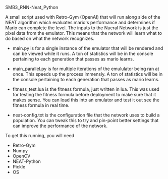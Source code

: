 SMB3_RNN-Neat_Python

A small script used with Retro-Gym (OpenAI) that will run along side of the NEAT algorithm which evaluates mario's performance and determines if Mario can complete the level. The inputs to the Nueral Network is just the pixel data from the emulator. This means that the network will learn what to do based on what the network recognizes.

- main.py is for a single instance of the emulator that will be rendered and can be viewed while it runs. A ton of statistics will be in the console pertaining to each generation that passes as mario learns.

- main_parallel.py is for multiple iterations of the emululator being ran at once. This speeds up the process immensly. A ton of statistics will be in the console pertaining to each generation that passes as mario learns.

- fitness_test.lua is the fitness formula, just written in lua. This was used for testing the fitness formula before deployment to make sure that it makes sense. You can load this into an emulator and test it out see the fitness formula in real time.

- neat-config.txt is the configuration file that the network uses to build a population. You can tweak this to try and pin-point better settings that can improve the performance of the network.

To get this running, you will need
- Retro-Gym
- Numpy
- OpenCV
- NEAT-Python
- Pickle
- OS